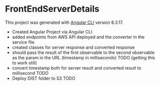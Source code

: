 # FrontEndServerDetails

This project was generated with [Angular CLI](https://github.com/angular/angular-cli) version 8.3.17.

- Created Angular Project via Angular CLI
- added endpoints from AWS API deployed and the converter in the service file
- created classes for server response and converted response
- should pass the result of the first observable to the second observable as the param in the URL (timestamp in milliseconds) TODO (getting this to work still)
- convert timestamp both for server result and converted result to millisecond TODO
- Deploy DIST folder to S3 TODO